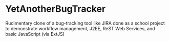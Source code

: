 # YetAnotherBugTracker
Rudimentary clone of a bug-tracking tool like JIRA done as a school project to demonstrate workflow management, J2EE, ReST Web Services, and basic JavaScript (via ExtJS)
